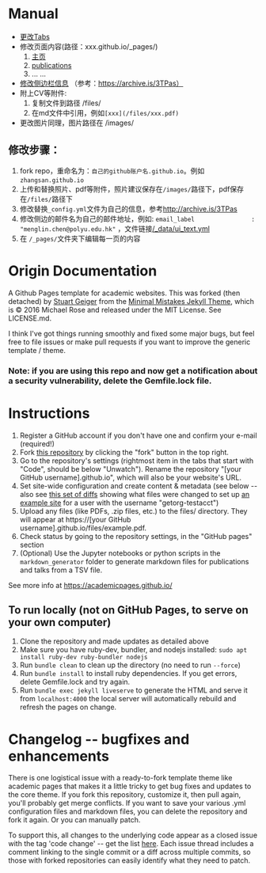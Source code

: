 # Manual
- [更改Tabs](/_data/navigation.yml)
- 修改页面内容(路径：xxx.github.io/_pages/)
  1. [主页](/_pages/about.md)
  2. [publications](/_pages/publications.md)
  3. ... ...
- [修改侧边栏信息](/_config.yml) （参考：https://archive.is/3TPas）
- 附上CV等附件:
  1. 复制文件到路径 /files/
  2. 在md文件中引用，例如```[xxx](/files/xxx.pdf)```
- 更改图片同理，图片路径在 /images/

## 修改步骤：
1. fork repo，重命名为：`自己的github账户名.github.io`。例如 `zhangsan.github.io`
2. 上传和替换照片、pdf等附件，照片建议保存在`/images/`路径下，pdf保存在`/files/`路径下
3. 修改替换`_config.yml`文件为自己的信息，参考<http://archive.is/3TPas>
4. 修改侧边的邮件名为自己的邮件地址，例如: `email_label                : "menglin.chen@polyu.edu.hk"` ，文件链接[/_data/ui_text.yml](_data/ui-text.yml)
5. 在 `/_pages/`文件夹下编辑每一页的内容

# Origin Documentation
A Github Pages template for academic websites. This was forked (then detached) by [Stuart Geiger](https://github.com/staeiou) from the [Minimal Mistakes Jekyll Theme](https://mmistakes.github.io/minimal-mistakes/), which is © 2016 Michael Rose and released under the MIT License. See LICENSE.md.

I think I've got things running smoothly and fixed some major bugs, but feel free to file issues or make pull requests if you want to improve the generic template / theme.

### Note: if you are using this repo and now get a notification about a security vulnerability, delete the Gemfile.lock file. 

# Instructions

1. Register a GitHub account if you don't have one and confirm your e-mail (required!)
1. Fork [this repository](https://github.com/academicpages/academicpages.github.io) by clicking the "fork" button in the top right. 
1. Go to the repository's settings (rightmost item in the tabs that start with "Code", should be below "Unwatch"). Rename the repository "[your GitHub username].github.io", which will also be your website's URL.
1. Set site-wide configuration and create content & metadata (see below -- also see [this set of diffs](http://archive.is/3TPas) showing what files were changed to set up [an example site](https://getorg-testacct.github.io) for a user with the username "getorg-testacct")
1. Upload any files (like PDFs, .zip files, etc.) to the files/ directory. They will appear at https://[your GitHub username].github.io/files/example.pdf.  
1. Check status by going to the repository settings, in the "GitHub pages" section
1. (Optional) Use the Jupyter notebooks or python scripts in the `markdown_generator` folder to generate markdown files for publications and talks from a TSV file.

See more info at https://academicpages.github.io/

## To run locally (not on GitHub Pages, to serve on your own computer)

1. Clone the repository and made updates as detailed above
1. Make sure you have ruby-dev, bundler, and nodejs installed: `sudo apt install ruby-dev ruby-bundler nodejs`
1. Run `bundle clean` to clean up the directory (no need to run `--force`)
1. Run `bundle install` to install ruby dependencies. If you get errors, delete Gemfile.lock and try again.
1. Run `bundle exec jekyll liveserve` to generate the HTML and serve it from `localhost:4000` the local server will automatically rebuild and refresh the pages on change.

# Changelog -- bugfixes and enhancements

There is one logistical issue with a ready-to-fork template theme like academic pages that makes it a little tricky to get bug fixes and updates to the core theme. If you fork this repository, customize it, then pull again, you'll probably get merge conflicts. If you want to save your various .yml configuration files and markdown files, you can delete the repository and fork it again. Or you can manually patch. 

To support this, all changes to the underlying code appear as a closed issue with the tag 'code change' -- get the list [here](https://github.com/academicpages/academicpages.github.io/issues?q=is%3Aclosed%20is%3Aissue%20label%3A%22code%20change%22%20). Each issue thread includes a comment linking to the single commit or a diff across multiple commits, so those with forked repositories can easily identify what they need to patch.



